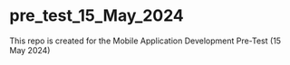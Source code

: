 # pre_test_15_May_2024
This repo is created for the Mobile Application Development Pre-Test (15 May 2024)
